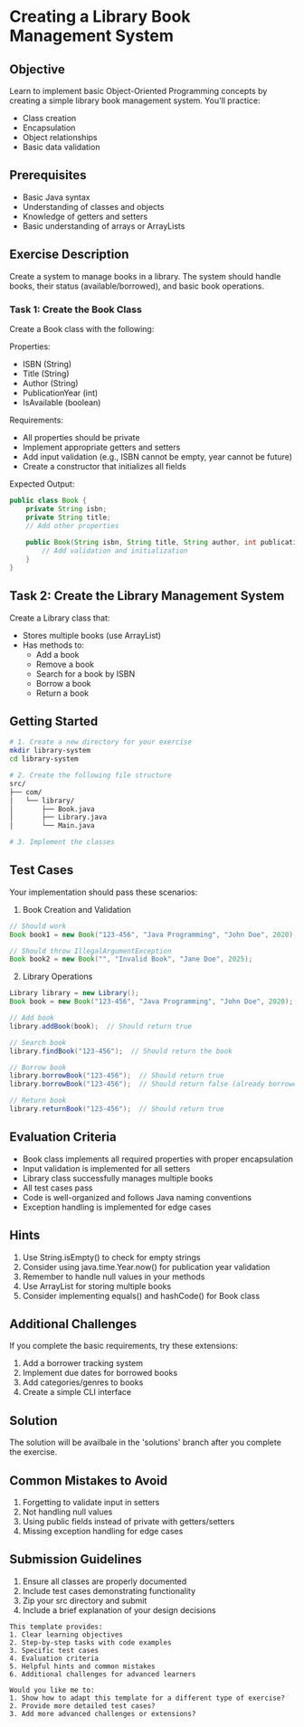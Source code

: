 # Creating a Library Book Management System

## Objective
Learn to implement basic Object-Oriented Programming concepts by creating a simple library book management system. You'll practice:
- Class creation
- Encapsulation
- Object relationships
- Basic data validation

## Prerequisites
- Basic Java syntax
- Understanding of classes and objects
- Knowledge of getters and setters
- Basic understanding of arrays or ArrayLists

## Exercise Description
Create a system to manage books in a library. The system should handle books, their status (available/borrowed), and basic book operations.

### Task 1: Create the Book Class
Create a Book class with the following:

Properties:
- ISBN (String)
- Title (String)
- Author (String)
- PublicationYear (int)
- IsAvailable (boolean)

Requirements:
- All properties should be private
- Implement appropriate getters and setters
- Add input validation (e.g., ISBN cannot be empty, year cannot be future)
- Create a constructor that initializes all fields

Expected Output:
```java
public class Book {
    private String isbn;
    private String title;
    // Add other properties
    
    public Book(String isbn, String title, String author, int publicationYear) {
        // Add validation and initialization
    }
}
```
## Task 2: Create the Library Management System
Create a Library class that:

- Stores multiple books (use ArrayList)
- Has methods to:
    - Add a book
    - Remove a book
    - Search for a book by ISBN
    - Borrow a book
    - Return a book

## Getting Started
```bash
# 1. Create a new directory for your exercise
mkdir library-system
cd library-system

# 2. Create the following file structure
src/
├── com/
│   └── library/
│       ├── Book.java
│       ├── Library.java
│       └── Main.java

# 3. Implement the classes
```

## Test Cases
Your implementation should pass these scenarios:
1. Book Creation and Validation
```java
// Should work
Book book1 = new Book("123-456", "Java Programming", "John Doe", 2020);

// Should throw IllegalArgumentException
Book book2 = new Book("", "Invalid Book", "Jane Doe", 2025);
```

2. Library Operations
```java
Library library = new Library();
Book book = new Book("123-456", "Java Programming", "John Doe", 2020);

// Add book
library.addBook(book);  // Should return true

// Search book
library.findBook("123-456");  // Should return the book

// Borrow book
library.borrowBook("123-456");  // Should return true
library.borrowBook("123-456");  // Should return false (already borrowed)

// Return book
library.returnBook("123-456");  // Should return true
```

## Evaluation Criteria
-  Book class implements all required properties with proper encapsulation
-  Input validation is implemented for all setters
-  Library class successfully manages multiple books
-  All test cases pass
-  Code is well-organized and follows Java naming conventions
-  Exception handling is implemented for edge cases

## Hints
1. Use String.isEmpty() to check for empty strings
2. Consider using java.time.Year.now() for publication year validation
3. Remember to handle null values in your methods
4. Use ArrayList<Book> for storing multiple books
5. Consider implementing equals() and hashCode() for Book class

## Additional Challenges
If you complete the basic requirements, try these extensions:

1. Add a borrower tracking system
2. Implement due dates for borrowed books
3. Add categories/genres to books
4. Create a simple CLI interface

## Solution
The solution will be availbale in the 'solutions' branch after you complete the exercise.

## Common Mistakes to Avoid
1. Forgetting to validate input in setters
2. Not handling null values
3. Using public fields instead of private with getters/setters
4. Missing exception handling for edge cases

## Submission Guidelines
1. Ensure all classes are properly documented
2. Include test cases demonstrating functionality
3. Zip your src directory and submit
4. Include a brief explanation of your design decisions

```sql_more
This template provides:
1. Clear learning objectives
2. Step-by-step tasks with code examples
3. Specific test cases
4. Evaluation criteria
5. Helpful hints and common mistakes
6. Additional challenges for advanced learners

Would you like me to:
1. Show how to adapt this template for a different type of exercise?
2. Provide more detailed test cases?
3. Add more advanced challenges or extensions?
```